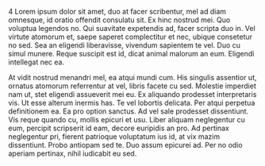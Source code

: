 ---
---
 4 Lorem ipsum dolor sit amet, duo at facer scribentur, mel ad diam omnesque, id oratio offendit consulatu sit. Ex hinc nostrud mei. Quo voluptua legendos no. Qui suavitate expetendis ad, facer scripta duo in.
Vel virtute atomorum et, saepe saperet complectitur et nec, ubique consetetur no sed. Sea an eligendi liberavisse, vivendum sapientem te vel. Duo cu simul munere. Reque suscipit est id, dicat animal malorum an eum. Eligendi intellegat nec ea.

At vidit nostrud menandri mel, ea atqui mundi cum. His singulis assentior ut, ornatus atomorum referrentur at vel, libris facete cu sed. Molestie imperdiet nam ut, stet eligendi assueverit mei eu. Ex aliquando prodesset interpretaris vis. Ut esse alterum inermis has.
Te vel lobortis delicata. Per atqui perpetua definitionem ea. Ea pro option sanctus. Ad vel sale prodesset dissentiunt. Vis reque quando cu, mollis epicuri et usu.
Liber aliquam neglegentur cu eum, percipit scripserit id eam, decore euripidis an pro. Ad pertinax neglegentur pri, fierent patrioque voluptatum ius id, at vix mazim dissentiunt. Probo antiopam sed te. Duo assum epicurei ad. Per no odio aperiam pertinax, nihil iudicabit eu sed.

